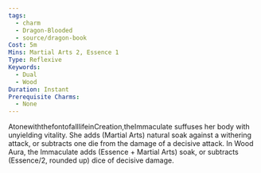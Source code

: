 ```yaml
---
tags:
  - charm
  - Dragon-Blooded
  - source/dragon-book
Cost: 5m
Mins: Martial Arts 2, Essence 1
Type: Reflexive
Keywords:
  - Dual
  - Wood
Duration: Instant
Prerequisite Charms:
  - None
---
```

AtonewiththefontofalllifeinCreation,theImmaculate suffuses her body with unyielding vitality. She adds (Martial Arts) natural soak against a withering attack, or subtracts one die from the damage of a decisive attack. In Wood Aura, the Immaculate adds (Essence + Martial Arts) soak, or subtracts (Essence/2, rounded up) dice of decisive damage.